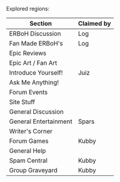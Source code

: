 Explored regions:


| Section               | Claimed by |
| --------------------- | ---------- |
| ERBoH Discussion      | Log        |
| Fan Made ERBoH's      | Log        |
| Epic Reviews          |            |
| Epic Art / Fan Art    |            |
| Introduce Yourself!   | Juiz       |
| Ask Me Anything!      |            |
| Forum Events          |            |
| Site Stuff            |            |
| General Discussion    |            |
| General Entertainment | Spars      |
| Writer's Corner       |            |
| Forum Games           | Kubby      |
| General Help          |            |
| Spam Central          | Kubby      |
| Group Graveyard       | Kubby      |
